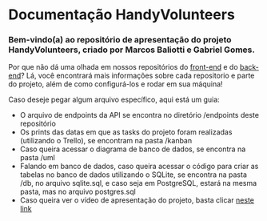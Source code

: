 # Documentação HandyVolunteers

### Bem-vindo(a) ao repositório de apresentação do projeto HandyVolunteers, criado por Marcos Baliotti e Gabriel Gomes.

Por que não dá uma olhada em nossos repositórios do [front-end](https://github.com/gabrielgsd1/handy-volunteers) e do [back-end](https://github.com/gabrielgsd1/api-handy-volunteers)? Lá, você encontrará mais informações sobre cada repositorio e parte do projeto, além de como configurá-los e rodar em sua máquina!

Caso deseje pegar algum arquivo específico, aqui está um guia:

- O arquivo de endpoints da API se encontra no diretório /endpoints deste repositório
- Os prints das datas em que as tasks do projeto foram realizadas (utilizando o Trello), se encontram na pasta /kanban
- Caso queira acessar o diagrama de banco de dados, se encontra na pasta /uml
- Falando em banco de dados, caso queira acessar o código para criar as tabelas no banco de dados utilizando o SQLite, se encontra na pasta /db, no arquivo sqlite.sql, e caso seja em PostgreSQL, estará na mesma pasta, mas no arquivo postgres.sql
- Caso queira ver o vídeo de apresentação do projeto, basta clicar [neste link](https://clipchamp.com/watch/5EWv3FpArCf)